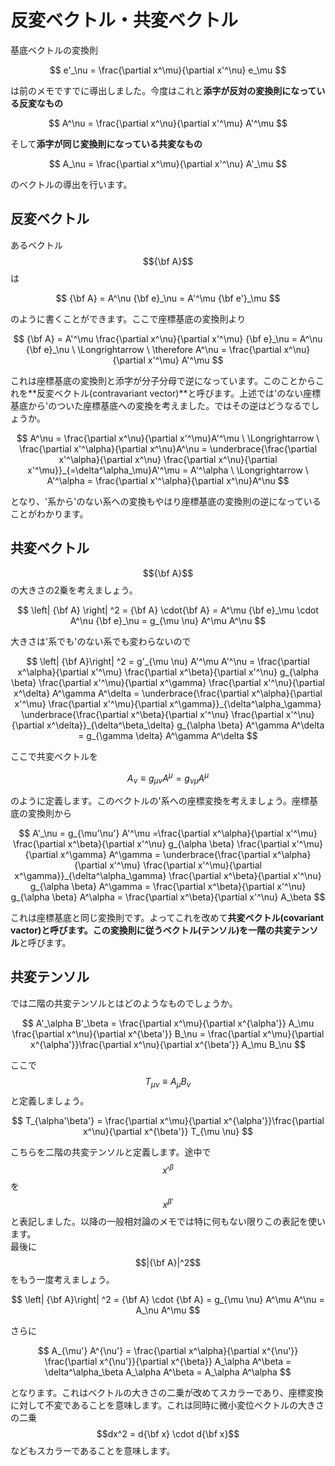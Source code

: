 # 反変ベクトル・共変ベクトル

基底ベクトルの変換則

$$
e'_\nu 
= \frac{\partial x^\mu}{\partial x'^\nu} e_\mu
$$

は前のメモですでに導出しました。今度はこれと**添字が反対の変換則になっている反変なもの**

$$
A^\nu 
= \frac{\partial x^\nu}{\partial x'^\mu} A'^\mu
$$

そして**添字が同じ変換則になっている共変なもの**

$$
A_\nu 
= \frac{\partial x^\mu}{\partial x'^\nu} A'_\mu
$$

のベクトルの導出を行います。

## 反変ベクトル

あるベクトル$${\bf A}$$は

$$
{\bf A} 
= A^\nu {\bf e}_\nu
= A'^\mu {\bf e'}_\mu
$$

のように書くことができます。ここで座標基底の変換則より

$$
{\bf A} 
= A'^\mu \frac{\partial x^\nu}{\partial x'^\mu} {\bf e}_\nu
= A^\nu {\bf e}_\nu \ \Longrightarrow \ 
\therefore A^\nu 
= \frac{\partial x^\nu}{\partial x'^\mu} A'^\mu
$$

これは座標基底の変換則と添字が分子分母で逆になっています。このことからこれを**反変ベクトル(contravariant vector)**と呼びます。上述では'のない座標基底から'のついた座標基底への変換を考えました。ではその逆はどうなるでしょうか。

$$
A^\nu 
= \frac{\partial x^\nu}{\partial x'^\mu}A'^\mu \ \Longrightarrow \
\frac{\partial x'^\alpha}{\partial x^\nu}A^\nu 
= \underbrace{\frac{\partial x'^\alpha}{\partial x^\nu} \frac{\partial x^\nu}{\partial x'^\mu}}_{=\delta^\alpha_\mu}A'^\mu
= A'^\alpha \ \Longrightarrow \
A'^\alpha 
= \frac{\partial x'^\alpha}{\partial x^\nu}A^\nu 
$$

となり、'系から'のない系への変換もやはり座標基底の変換則の逆になっていることがわかります。

## 共変ベクトル

$${\bf A}$$の大きさの2乗を考えましょう。

$$
\left| {\bf A} \right| ^2 
= {\bf A} \cdot{\bf A} 
= A^\mu {\bf e}_\mu \cdot A^\nu {\bf e}_\nu
= g_{\mu \nu} A^\mu A^\nu
$$

大きさは'系でも'のない系でも変わらないので

$$
\left| {\bf A}\right| ^2 
= g'_{\mu \nu} A'^\mu A'^\nu 
= \frac{\partial x^\alpha}{\partial x'^\mu} \frac{\partial x^\beta}{\partial x'^\nu} g_{\alpha \beta} \frac{\partial x'^\mu}{\partial x^\gamma} \frac{\partial x'^\nu}{\partial x^\delta} A^\gamma A^\delta
= \underbrace{\frac{\partial x^\alpha}{\partial x'^\mu} \frac{\partial x'^\mu}{\partial x^\gamma}}_{\delta^\alpha_\gamma} \underbrace{\frac{\partial x^\beta}{\partial x'^\nu} \frac{\partial x'^\nu}{\partial x^\delta}}_{\delta^\beta_\delta} g_{\alpha \beta} A^\gamma A^\delta
= g_{\gamma \delta} A^\gamma A^\delta
$$

ここで共変ベクトルを

$$
A_\nu 
\equiv g_{\mu \nu} A^\mu
= g_{\nu \mu} A^\mu
$$

のように定義します。このベクトルの'系への座標変換を考えましょう。座標基底の変換則から

$$
A'_\nu 
= g_{\mu'\nu'} A'^\mu 
=\frac{\partial x^\alpha}{\partial x'^\mu} \frac{\partial x^\beta}{\partial x'^\nu} g_{\alpha \beta} \frac{\partial x'^\mu}{\partial x^\gamma} A^\gamma
= \underbrace{\frac{\partial x^\alpha}{\partial x'^\mu} \frac{\partial x'^\mu}{\partial x^\gamma}}_{\delta^\alpha_\gamma} \frac{\partial x^\beta}{\partial x'^\nu} g_{\alpha \beta} A^\gamma 
= \frac{\partial x^\beta}{\partial x'^\nu} g_{\alpha \beta} A^\alpha
= \frac{\partial x^\beta}{\partial x'^\nu} A_\beta 
$$

これは座標基底と同じ変換則です。よってこれを改めて**共変ベクトル(covariant vactor)**と呼びます。この**変換則に従うベクトル(テンソル)を一階の共変テンソル**と呼びます。

## 共変テンソル

では二階の共変テンソルとはどのようなものでしょうか。

$$
A'_\alpha B'_\beta
= \frac{\partial x^\mu}{\partial x^{\alpha'}} A_\mu \frac{\partial x^\nu}{\partial x^{\beta'}} B_\nu 
= \frac{\partial x^\mu}{\partial x^{\alpha'}}\frac{\partial x^\nu}{\partial x^{\beta'}} A_\mu B_\nu 
$$

ここで$$T_{\mu \nu} \equiv A_\mu B_\nu$$と定義しましょう。

$$
T_{\alpha'\beta'} 
= \frac{\partial x^\mu}{\partial x^{\alpha'}}\frac{\partial x^\nu}{\partial x^{\beta'}} T_{\mu \nu}
$$

こちらを二階の共変テンソルと定義します。途中で$$x'^\beta$$を$$x^{\beta'}$$と表記しました。以降の一般相対論のメモでは特に何もない限りこの表記を使います。  
最後に$$|{\bf A}|^2$$をもう一度考えましょう。

$$
\left| {\bf A}\right| ^2 
= {\bf A} \cdot {\bf A} 
= g_{\mu \nu} A^\mu A^\nu 
= A_\nu A^\mu
$$

さらに

$$
A_{\mu'} A^{\nu'} 
= \frac{\partial x^\alpha}{\partial x^{\nu'}} \frac{\partial x^{\nu'}}{\partial x^{\beta}} A_\alpha A^\beta
= \delta^\alpha_\beta A_\alpha A^\beta 
= A_\alpha A^\alpha
$$

となります。これはベクトルの大きさの二乗が改めてスカラーであり、座標変換に対して不変であることを意味します。これは同時に微小変位ベクトルの大きさの二乗$$dx^2 = d{\bf x} \cdot d{\bf x}$$などもスカラーであることを意味します。
